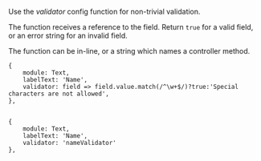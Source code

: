 Use the _validator_ config function for non-trivial validation.

The function receives a reference to the field.
Return `true` for a valid field, or an error string for an invalid field.


The function can be in-line, or a string which names a controller method.

    {
        module: Text,
        labelText: 'Name',
        validator: field => field.value.match(/^\w+$/)?true:'Special characters are not allowed',
    }, 


    {
        module: Text,
        labelText: 'Name',
        validator: 'nameValidator'
    }, 